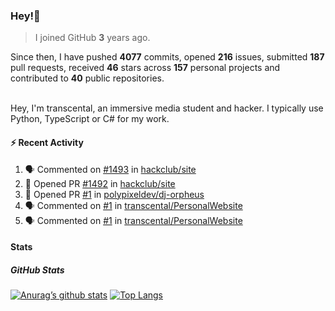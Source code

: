 ### Hey!👋
<!-- [![Banner](banner.png)](https://dillonb07.is-a.dev) -->


> I joined GitHub **3** years ago.

Since then, I have pushed **4077** commits, opened **216** issues, submitted **187** pull requests, received **46** stars across **157** personal projects and contributed to **40** public repositories.

<br>
Hey, I'm transcental, an immersive media student and hacker. I typically use Python, TypeScript or C# for my work.

<br>

#### :zap: Recent Activity

<!--START_SECTION:activity-->
1. 🗣 Commented on [#1493](https://github.com/hackclub/site/pull/1493#issuecomment-2815901748) in [hackclub/site](https://github.com/hackclub/site)
2. 💪 Opened PR [#1492](https://github.com/hackclub/site/pull/1492) in [hackclub/site](https://github.com/hackclub/site)
3. 💪 Opened PR [#1](https://github.com/polypixeldev/dj-orpheus/pull/1) in [polypixeldev/dj-orpheus](https://github.com/polypixeldev/dj-orpheus)
4. 🗣 Commented on [#1](https://github.com/transcental/PersonalWebsite/pull/1#issuecomment-2782491890) in [transcental/PersonalWebsite](https://github.com/transcental/PersonalWebsite)
5. 🗣 Commented on [#1](https://github.com/transcental/PersonalWebsite/pull/1#issuecomment-2782489710) in [transcental/PersonalWebsite](https://github.com/transcental/PersonalWebsite)
<!--END_SECTION:activity-->

#### Stats

##### GitHub Stats
[![Anurag’s github stats](https://github-readme-stats.vercel.app/api?username=transcental&show_icons=true&theme=radical)](https://github.com/transcental)
[![Top Langs](https://github-readme-stats.vercel.app/api/top-langs/?username=transcental&layout=compact&theme=radical)](https://github.com/transcental)
